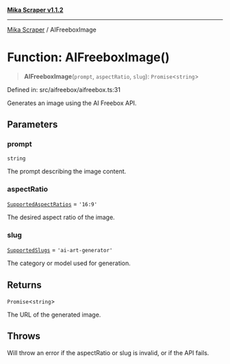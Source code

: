 [**Mika Scraper v1.1.2**](../README.md)

***

[Mika Scraper](../README.md) / AIFreeboxImage

# Function: AIFreeboxImage()

> **AIFreeboxImage**(`prompt`, `aspectRatio`, `slug`): `Promise`\<`string`\>

Defined in: src/aifreebox/aifreebox.ts:31

Generates an image using the AI Freebox API.

## Parameters

### prompt

`string`

The prompt describing the image content.

### aspectRatio

[`SupportedAspectRatios`](../type-aliases/SupportedAspectRatios.md) = `'16:9'`

The desired aspect ratio of the image.

### slug

[`SupportedSlugs`](../type-aliases/SupportedSlugs.md) = `'ai-art-generator'`

The category or model used for generation.

## Returns

`Promise`\<`string`\>

The URL of the generated image.

## Throws

Will throw an error if the aspectRatio or slug is invalid, or if the API fails.
